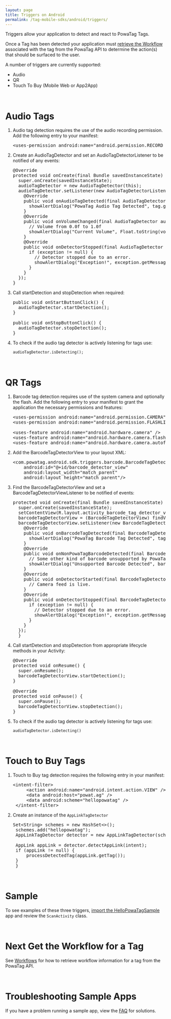 ```yaml
---
layout: page
title: Triggers on Android
permalink: /tag-mobile-sdks/android/triggers/
---
```


Triggers allow your application to detect and react to PowaTag Tags.

Once a Tag has been detected your application must [retrieve the Workflow]({{site.baseurl}}/tag-mobile-sdks/android/workflows/) associated with the tag from the PowaTag API to determine the action(s) that should be surfaced to the user.

A number of triggers are currently supported:

* Audio
* QR
* Touch To Buy (Mobile Web or App2App)

<br />

# Audio Tags

1. Audio tag detection requires the use of the audio recording permission. Add the following entry to your manifest:

    <pre>&lt;uses-permission android:name="android.permission.RECORD_AUDIO" /&gt;</pre>

2. Create an AudioTagDetector and set an AudioTagDetectorListener to be notified of any events:

    <pre>@Override
   protected void onCreate(final Bundle savedInstanceState) {
     super.onCreate(savedInstanceState);
     audioTagDetector = new AudioTagDetector(this);
     audioTagDetector.setListener(new AudioTagDetectorListener() {
       @Override
       public void onAudioTagDetected(final AudioTagDetector audioTagDetector,final Tag audioTag) {
         showAlertDialog("PowaTag Audio Tag Detected", tag.getReference());
       }
       @Override
       public void onVolumeChanged(final AudioTagDetector audioTagDetector, final float volume) {
         // Volume from 0.0f to 1.0f
         showAlertDialog("Current Volume", Float.toString(volume));
       }
       @Override
       public void onDetectorStopped(final AudioTagDetector audioTagDetector, final PowaTagException exception) {
         if (exception != null) {
           // Detector stopped due to an error.
           showAlertDialog("Exception!", exception.getMessage());
         }
       }
     });
   }</pre>

3. Call startDetection and stopDetection when required:

    <pre>public void onStartButtonClick() {
     audioTagDetector.startDetection();
   }

   public void onStopButtonClick() {
     audioTagDetector.stopDetection();
   }</pre>

4. To check if the audio tag detector is actively listening for tags use:

	<code>audioTagDetector.isDetecting();</code>
	
<br/>


# QR Tags

1. Barcode tag detection requires use of the system camera and optionally the flash. Add the following entry to your manifest to grant the application the necessary permissions and features:

    <pre>&lt;uses-permission android:name="android.permission.CAMERA" /&gt;
   &lt;uses-permission android:name="android.permission.FLASHLIGHT"/&gt;

   &lt;uses-feature android:name="android.hardware.camera" /&gt;
   &lt;uses-feature android:name="android.hardware.camera.flash" /&gt;
   &lt;uses-feature android:name="android.hardware.camera.autofocus" /&gt;</pre>

2. Add the BarcodeTagDetectorView to your layout XML:

    <pre>&lt;com.powatag.android.sdk.triggers.barcode.BarcodeTagDetectorView
       android:id="@+id/barcode_detector_view"
       android:layout_width="match_parent"
       android:layout_height="match_parent"/&gt;</pre>

3. Find the BarcodeTagDetectorView and set a BarcodeTagDetectorViewListener to be notified of events:

    <pre>protected void onCreate(final Bundle savedInstanceState) {
     super.onCreate(savedInstanceState);
     setContentView(R.layout.activity_barcode_tag_detector_view);
     barcodeTagDetectorView = (BarcodeTagDetectorView) findViewById(R.id.barcode_detector_view);
     barcodeTagDetectorView.setListener(new BarcodeTagDetectorViewListener() {
       @Override
       public void onBarcodeTagDetected(final BarcodeTagDetectorView barcodeTagDetectorView,final Tag barcodeTag, final Image image, final List&lt;PointF&gt; barcodeRegion) {
         showAlertDialog("PowaTag Barcode Tag Detected", tag.getReference());
       }
       @Override
       public void onNonPowaTagBarcodeDetected(final BarcodeTagDetectorView barcodeTagDetectorView, final Barcode barcode, final Image image, final List&lt;PointF&gt; barcodeRegion) {
         // Some other kind of barcode unsupported by PowaTag was detected.
         showAlertDialog("Unsupported Barcode Detected", barcode.getCode());
       }
       @Override
       public void onDetectorStarted(final BarcodeTagDetectorView barcodeTagDetectorView) {
         // Camera feed is live.
       }
       @Override
       public void onDetectorStopped(final BarcodeTagDetectorView barcodeTagDetectorView,final PowaTagException exception) {
         if (exception != null) {
           // Detector stopped due to an error.
           showAlertDialog("Exception!", exception.getMessage());
         }
       }
     });
     }</pre>

4. Call startDetection and stopDetection from appropriate lifecycle methods in your Activity:

    <pre>@Override
   protected void onResume() {
     super.onResume();
     barcodeTagDetectorView.startDetection();
   }

   @Override
   protected void onPause() {
     super.onPause();
     barcodeTagDetectorView.stopDetection();
   }</pre>
   
   
5. To check if the audio tag detector is actively listening for tags use:

	<code>audioTagDetector.isDetecting()</code>
<br />


# Touch to Buy Tags

1. Touch to Buy tag detection requires the following entry in your manifest:
    
	<pre>&lt;intent-filter&gt;
        &lt;action android:name="android.intent.action.VIEW" /&gt;
        &lt;data android:host="powat.ag" /&gt;
        &lt;data android:scheme="hellopowatag" /&gt;
    &lt;/intent-filter&gt; </pre>

2. Create an instance of the <code>AppLinkTagDetector</code>

	<pre>Set&lt;String&gt; schemes = new HashSet&lt;&gt;();
	schemes.add("hellopowatag");
	AppLinkTagDetector detector = new AppLinkTagDetector(schemes);

	AppLink appLink = detector.detectAppLink(intent);
	if (appLink != null) {
		processDetectedTag(appLink.getTag());
	}    
	}</pre>


<br/>


# Sample

To see examples of these three triggers, [import the HelloPowaTagSample]({{site.baseurl}}/tag-mobile-sdks/android/start/#install-the-sdk-using-android-studio/) app and review the <code>ScanActivity</code> class.

<br />

# Next Get the Workflow for a Tag

See [Workflows]({{site.baseurl}}/tag-mobile-sdks/android/workflows/) for how to retrieve workflow information for a tag from the PowaTag API.

<br />

# Troubleshooting Sample Apps

If you have a problem running a sample app, view the [FAQ]({{site.baseurl}}/tag-mobile-sdks/android/faq/) for solutions.
